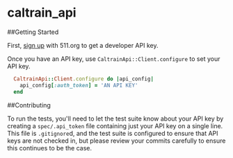 caltrain_api
============

##Getting Started

First, [sign up](http://511.org/developer-resources_transit-api.asp) with 511.org to get a developer API key.

Once you have an API key, use `CaltrainApi::Client.configure` to set your API key.

``` RUBY
  CaltrainApi::Client.configure do |api_config|
    api_config[:auth_token] = 'AN API KEY'
  end
```

##Contributing

To run the tests, you'll need to let the test suite know about your API key by creating a `spec/.api_token` file containing just your API key on a single line.
This file is `.gitignore`d, and the test suite is configured to ensure that API keys are not checked in, but please review your commits carefully to ensure this continues to be the case.
